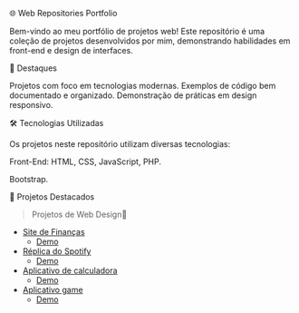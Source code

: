🌐 Web Repositories Portfolio

Bem-vindo ao meu portfólio de projetos web! Este repositório é uma coleção de projetos desenvolvidos por mim, demonstrando habilidades em front-end e design de interfaces.

🚀 Destaques

Projetos com foco em tecnologias modernas.
Exemplos de código bem documentado e organizado.
Demonstração de práticas em design responsivo.

🛠️ Tecnologias Utilizadas

Os projetos neste repositório utilizam diversas tecnologias:

Front-End:
HTML, CSS, JavaScript, PHP.

Bootstrap.

📂 Projetos Destacados

> Projetos de Web Design📝

* [Site de Finanças](https://github.com/IngridbatistaMs/projetoFinans/)
  * [Demo](https://ingridbatistams.github.io/projetoFinans/)
* [Réplica do Spotify](https://github.com/IngridbatistaMs/projetoSpotify)
  * [Demo](https://ingridbatistams.github.io/projetoSpotify/)
* [Aplicativo de calculadora](https://github.com/IngridbatistaMs/appCalculadora)
  * [Demo](https://ingridbatistams.github.io/appCalculadora/)
* [Aplicativo game](https://github.com/IngridbatistaMs/App-Game)
  * [Demo](https://ingridbatistams.github.io/App-Game/)
